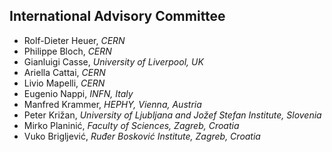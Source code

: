 ﻿## International Advisory Committee

* Rolf-Dieter Heuer, _CERN_
* Philippe Bloch, _CERN_
* Gianluigi Casse, _University of Liverpool, UK_
* Ariella Cattai, _CERN_
* Livio Mapelli, _CERN_
* Eugenio Nappi, _INFN, Italy_
* Manfred Krammer, _HEPHY, Vienna, Austria_
* Peter Križan, _University of Ljubljana and Jožef Stefan Institute, Slovenia_
* Mirko Planinić, _Faculty of Sciences, Zagreb, Croatia_
* Vuko Brigljević, _Ruđer Bosković Institute, Zagreb, Croatia_
